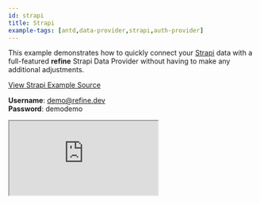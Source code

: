 ```yaml
---
id: strapi
title: Strapi
example-tags: [antd,data-provider,strapi,auth-provider]
---
```


This example demonstrates how to quickly connect your [Strapi](https://strapi.io/) data with a full-featured **refine** Strapi Data Provider without having to make any additional adjustments.

[View Strapi Example Source](https://github.com/refinedev/refine/tree/master/examples/dataProvider/strapi)

**Username**: demo@refine.dev  
**Password**: demodemo

<iframe loading="lazy" src="https://stackblitz.com//github/pankod/refine/tree/master/examples/dataProvider/strapi?embed=1&view=preview&theme=dark&preset=node&ctl=1"
    style={{width: "100%", height:"80vh", border: "0px", borderRadius: "8px", overflow:"hidden"}}
    title="refine-strapi-example"
></iframe>
